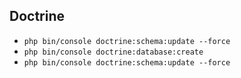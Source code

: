 ## Doctrine
- `php bin/console doctrine:schema:update --force`
- `php bin/console doctrine:database:create`
- `php bin/console doctrine:schema:update --force`